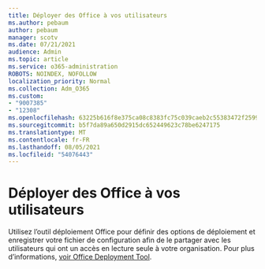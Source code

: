 ```yaml
---
title: Déployer des Office à vos utilisateurs
ms.author: pebaum
author: pebaum
manager: scotv
ms.date: 07/21/2021
audience: Admin
ms.topic: article
ms.service: o365-administration
ROBOTS: NOINDEX, NOFOLLOW
localization_priority: Normal
ms.collection: Adm_O365
ms.custom:
- "9007385"
- "12308"
ms.openlocfilehash: 63225b616f8e375ca08c8383fc75c039caeb2c55383472f259963f91f9944c55
ms.sourcegitcommit: b5f7da89a650d2915dc652449623c78be6247175
ms.translationtype: MT
ms.contentlocale: fr-FR
ms.lasthandoff: 08/05/2021
ms.locfileid: "54076443"
---
```

# <a name="deploy-office-to-your-users"></a>Déployer des Office à vos utilisateurs

Utilisez l’outil déploiement Office pour définir des options de déploiement et enregistrer votre fichier de configuration afin de le partager avec les utilisateurs qui ont un accès en lecture seule à votre organisation. Pour plus d’informations, [voir Office Deployment Tool](https://admin.microsoft.com/AdminPortal/Home#/modernonboarding/cdnwizard).